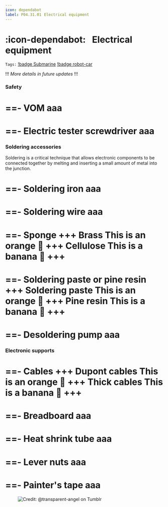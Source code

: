 ```yaml
---
icon: dependabot
label: P04.31.01⠀Electrical equipment
---
```

# :icon-dependabot:⠀Electrical equipment
`Tags:` [!badge Submarine](/projects/P04-submarine.md) [!badge robot-car]()

!!!
*More details in future updates*
!!!

### Safety
==- VOM
aaa
===

==- Electric tester screwdriver
aaa
===

### Soldering accessories
Soldering is a critical technique that allows electronic components to be connected together by melting and inserting a small amount of metal into the junction.

==- Soldering iron
aaa
===

==- Soldering wire
aaa
===

==- Sponge
+++ Brass
This is an orange 🍊
+++ Cellulose
This is a banana 🍌
+++
===

==- Soldering paste or pine resin
+++ Soldering paste
This is an orange 🍊
+++ Pine resin
This is a banana 🍌
+++
===

==- Desoldering pump
aaa
===

### Electronic supports
==- Cables
+++ Dupont cables
This is an orange 🍊
+++ Thick cables
This is a banana 🍌
+++
===

==- Breadboard
aaa
===

==- Heat shrink tube
aaa
===

==- Lever nuts
aaa
===

==- Painter's tape
aaa
===

<figure>
    <img src="https://64.media.tumblr.com/d103eb823dce2842c673f409f036857b/tumblr_mzx9wrdwFa1snc5kxo1_1280.gifv" alt="Credit: @transparent-angel on Tumblr">
</figure>
